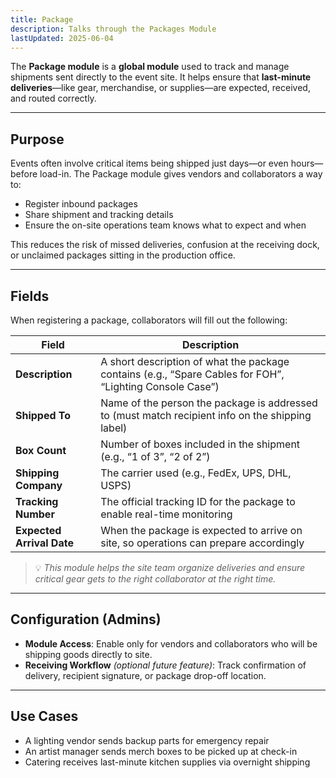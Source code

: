 ```yaml
---
title: Package
description: Talks through the Packages Module
lastUpdated: 2025-06-04
---
```


The **Package module** is a **global module** used to track and manage shipments sent directly to the event site. It helps ensure that **last-minute deliveries**—like gear, merchandise, or supplies—are expected, received, and routed correctly.

---

## Purpose

Events often involve critical items being shipped just days—or even hours—before load-in. The Package module gives vendors and collaborators a way to:

- Register inbound packages
- Share shipment and tracking details
- Ensure the on-site operations team knows what to expect and when

This reduces the risk of missed deliveries, confusion at the receiving dock, or unclaimed packages sitting in the production office.

---

## Fields

When registering a package, collaborators will fill out the following:

| Field                     | Description                                                                                              |
| ------------------------- | -------------------------------------------------------------------------------------------------------- |
| **Description**           | A short description of what the package contains (e.g., “Spare Cables for FOH”, “Lighting Console Case”) |
| **Shipped To**            | Name of the person the package is addressed to (must match recipient info on the shipping label)         |
| **Box Count**             | Number of boxes included in the shipment (e.g., “1 of 3”, “2 of 2”)                                      |
| **Shipping Company**      | The carrier used (e.g., FedEx, UPS, DHL, USPS)                                                           |
| **Tracking Number**       | The official tracking ID for the package to enable real-time monitoring                                  |
| **Expected Arrival Date** | When the package is expected to arrive on site, so operations can prepare accordingly                    |

> 💡 _This module helps the site team organize deliveries and ensure critical gear gets to the right collaborator at the right time._

---

## Configuration (Admins)

- **Module Access**: Enable only for vendors and collaborators who will be shipping goods directly to site.
- **Receiving Workflow** _(optional future feature)_: Track confirmation of delivery, recipient signature, or package drop-off location.

---

## Use Cases

- A lighting vendor sends backup parts for emergency repair
- An artist manager sends merch boxes to be picked up at check-in
- Catering receives last-minute kitchen supplies via overnight shipping
